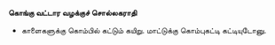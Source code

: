 **கொங்கு வட்டார வழக்குச் சொல்லகராதி**
- காளைகளுக்கு கொம்பில் கட்டும் கயிறு. மாட்டுக்கு கொம்புகட்டி கட்டியுடோனு.

